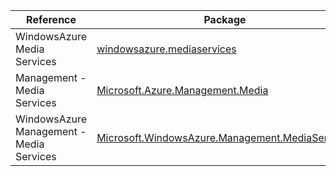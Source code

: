 | Reference | Package | Source |
|---|---|---|
|WindowsAzure Media Services|[windowsazure.mediaservices](https://www.nuget.org/packages/windowsazure.mediaservices)|[GitHub](https://github.com/Azure/azure-sdk-for-net)|
|Management - Media Services|[Microsoft.Azure.Management.Media](https://www.nuget.org/packages/Microsoft.Azure.Management.Media)|[GitHub](https://github.com/Azure/azure-sdk-for-net)|
|WindowsAzure Management - Media Services|[Microsoft.WindowsAzure.Management.MediaServices](https://www.nuget.org/packages/Microsoft.WindowsAzure.Management.MediaServices)|[GitHub](https://github.com/Azure/azure-sdk-for-net)|
